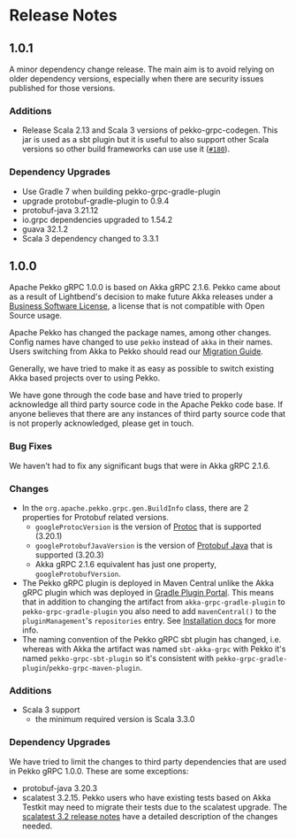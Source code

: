 # Release Notes

## 1.0.1

A minor dependency change release. The main aim is to avoid relying on older dependency versions, especially when
there are security issues published for those versions.

### Additions

* Release Scala 2.13 and Scala 3 versions of pekko-grpc-codegen. This jar is used as a sbt plugin but it is useful to also support other Scala versions so other build frameworks can use use it ([`#180`](https://github.com/apache/incubator-pekko-grpc/issues/180)).

### Dependency Upgrades

* Use Gradle 7 when building pekko-grpc-gradle-plugin
* upgrade protobuf-gradle-plugin to 0.9.4
* protobuf-java 3.21.12
* io.grpc dependencies upgraded to 1.54.2
* guava 32.1.2
* Scala 3 dependency changed to 3.3.1

## 1.0.0
Apache Pekko gRPC 1.0.0 is based on Akka gRPC 2.1.6. Pekko came about as a result of Lightbend's decision to make future
Akka releases under a [Business Software License](https://www.lightbend.com/blog/why-we-are-changing-the-license-for-akka),
a license that is not compatible with Open Source usage.

Apache Pekko has changed the package names, among other changes. Config names have changed to use `pekko` instead
of `akka` in their names. Users switching from Akka to Pekko should read our [Migration Guide](https://pekko.apache.org/docs/pekko/current/project/migration-guides.html).

Generally, we have tried to make it as easy as possible to switch existing Akka based projects over to using Pekko.

We have gone through the code base and have tried to properly acknowledge all third party source code in the
Apache Pekko code base. If anyone believes that there are any instances of third party source code that is not
properly acknowledged, please get in touch.

### Bug Fixes

We haven't had to fix any significant bugs that were in Akka gRPC 2.1.6.

### Changes

* In the `org.apache.pekko.grpc.gen.BuildInfo` class, there are 2 properties for Protobuf related versions.
    * `googleProtocVersion` is the version of [Protoc](https://grpc.io/docs/protoc-installation/) that is supported (3.20.1)
    * `googleProtobufJavaVersion` is the version of [Protobuf Java](https://protobuf.dev/getting-started/javatutorial/) that is supported (3.20.3)
    * Akka gRPC 2.1.6 equivalent has just one property, `googleProtobufVersion`.
* The Pekko gRPC plugin is deployed in Maven Central unlike the Akka gRPC plugin which was deployed
  in [Gradle Plugin Portal](https://plugins.gradle.org/). This means that in addition to changing
  the artifact from `akka-grpc-gradle-plugin` to `pekko-grpc-gradle-plugin` you also need to add
  `mavenCentral()` to the `pluginManagement`'s `repositories` entry. See
  [Installation docs](https://pekko.apache.org/docs/pekko-grpc/current/buildtools/gradle.html#installation) for more
  info.
* The naming convention of the Pekko gRPC sbt plugin has changed, i.e. whereas
  with Akka the artifact was named `sbt-akka-grpc` with Pekko it's named
  `pekko-grpc-sbt-plugin` so it's consistent with `pekko-grpc-gradle-plugin`/`pekko-grpc-maven-plugin`.

### Additions

* Scala 3 support
    * the minimum required version is Scala 3.3.0

### Dependency Upgrades
We have tried to limit the changes to third party dependencies that are used in Pekko gRPC 1.0.0. These are some exceptions:

* protobuf-java 3.20.3
* scalatest 3.2.15. Pekko users who have existing tests based on Akka Testkit may need to migrate their tests due to the scalatest upgrade. The [scalatest 3.2 release notes](https://www.scalatest.org/release_notes/3.2.0) have a detailed description of the changes needed.
